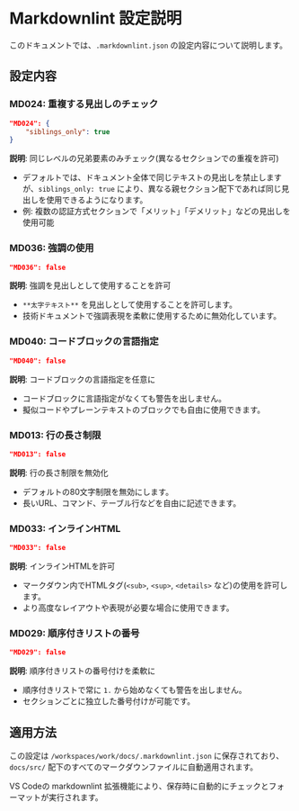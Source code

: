 # Markdownlint 設定説明

このドキュメントでは、`.markdownlint.json` の設定内容について説明します。

## 設定内容

### MD024: 重複する見出しのチェック

```json
"MD024": {
    "siblings_only": true
}
```

**説明**: 同じレベルの兄弟要素のみチェック(異なるセクションでの重複を許可)

- デフォルトでは、ドキュメント全体で同じテキストの見出しを禁止しますが、`siblings_only: true` により、異なる親セクション配下であれば同じ見出しを使用できるようになります。
- 例: 複数の認証方式セクションで「メリット」「デメリット」などの見出しを使用可能

### MD036: 強調の使用

```json
"MD036": false
```

**説明**: 強調を見出しとして使用することを許可

- `**太字テキスト**` を見出しとして使用することを許可します。
- 技術ドキュメントで強調表現を柔軟に使用するために無効化しています。

### MD040: コードブロックの言語指定

```json
"MD040": false
```

**説明**: コードブロックの言語指定を任意に

- コードブロックに言語指定がなくても警告を出しません。
- 擬似コードやプレーンテキストのブロックでも自由に使用できます。

### MD013: 行の長さ制限

```json
"MD013": false
```

**説明**: 行の長さ制限を無効化

- デフォルトの80文字制限を無効にします。
- 長いURL、コマンド、テーブル行などを自由に記述できます。

### MD033: インラインHTML

```json
"MD033": false
```

**説明**: インラインHTMLを許可

- マークダウン内でHTMLタグ(`<sub>`, `<sup>`, `<details>` など)の使用を許可します。
- より高度なレイアウトや表現が必要な場合に使用できます。

### MD029: 順序付きリストの番号

```json
"MD029": false
```

**説明**: 順序付きリストの番号付けを柔軟に

- 順序付きリストで常に `1.` から始めなくても警告を出しません。
- セクションごとに独立した番号付けが可能です。

## 適用方法

この設定は `/workspaces/work/docs/.markdownlint.json` に保存されており、`docs/src/` 配下のすべてのマークダウンファイルに自動適用されます。

VS Codeの markdownlint 拡張機能により、保存時に自動的にチェックとフォーマットが実行されます。
